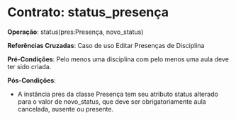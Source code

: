 # Contrato: status_presença

__Operação__: status(pres:Presença, novo_status)

__Referências Cruzadas__: Caso de uso Editar Presenças de Disciplina

__Pré-Condições__: Pelo menos uma disciplina com pelo menos uma aula deve ter sido criada.

__Pós-Condições__:
* A instância pres da classe Presença tem seu atributo status alterado para o valor de novo_status, que deve ser obrigatoriamente aula cancelada, ausente ou presente.
